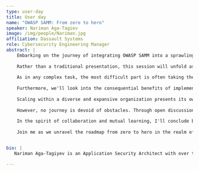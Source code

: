 ```yaml
---
type: user-day
title: User day
name: "OWASP SAMM: From zero to hero"
speaker: Nariman Aga-Tagiev
image: /img/people/Nariman.jpg
affiliation: Dassault Systems
role: Cybersecurity Engineering Manager
abstract: |
    Embarking on the journey of integrating OWASP SAMM into a sprawling and multifaceted organization can be a daunting task, yet an immensely rewarding one. In this collaborative session, titled "OWASP SAMM: From Zero to Hero," participants will engage in a dynamic exchange of insights, where my experiences will serve as a springboard for collective learning and sharing.
 
    Rather than a traditional presentation, this session will unfold as a group collaboration, fostering an interactive environment where participants will glean firsthand insights into the strategies employed to sway decision-makers towards embracing the OWASP SAMM model. From crafting compelling narratives to demonstrating tangible ROI, we'll uncover the keys to gaining organizational buy-in.
    
    As in any complex task, the most difficult part is often taking the first step. We'll explore the various options to kickstart the process, discussing how to motivate teams and cultivate a network of internal allies to champion the cause.
    
    Furthermore, we'll look into the consequential benefits of implementing a maturity framework within a software company. I'll discuss how embracing SAMM can boost learning and knowledge sharing, sparking a ripple effect of heightened awareness and interest in cybersecurity across the organization.
    
    Scaling within a diverse and expansive organization presents its own set of challenges. Together, we'll delve into practical strategies honed through trial and error, offering insights into streamlining processes and fostering widespread adoption.
    
    However, no journey is devoid of obstacles. Through open discussion, we'll candidly address the lingering challenges and the ongoing quest to overcome them, underscoring the importance of resilience and adaptability in the face of adversity.
    
    In the spirit of collaboration and mutual learning, I'll conclude by inviting participants to share their own approaches and perspectives, fostering a dynamic exchange of ideas that enriches our collective understanding.
    
    Join me as we unravel the roadmap from zero to hero in the realm of cybersecurity maturity through collaborative insight.


bio: |
   Nariman Aga-Tagiyev is an Application Security Architect with over two decades of experience in software development. Over the course of his career, Nariman has worn multiple hats, serving as a full stack web application developer, backend developer, DevOps engineer, and cloud developer. However, since 2016, his focus has been exclusively dedicated to the realm of Application Security and advancing Software Security Development Life Cycle (SSDLC) maturity.

---
```

